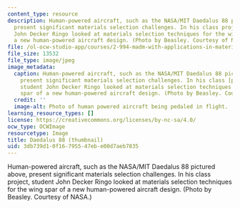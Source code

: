 ```yaml
---
content_type: resource
description: Human-powered aircraft, such as the NASA/MIT Daedalus 88 pictured above,
  present significant materials selection challenges. In his class project, student
  John Decker Ringo looked at materials selection techniques for the wing spar of
  a new human-powered aircraft design. (Photo by Beasley. Courtesy of NASA.)
file: /ol-ocw-studio-app/courses/2-994-madm-with-applications-in-material-selection-and-optimal-design-january-iap-2007/3db739d10f16795547ebe00d7aeb7835_2-994iap07-th.jpg
file_size: 13532
file_type: image/jpeg
image_metadata:
  caption: Human-powered aircraft, such as the NASA/MIT Daedalus 88 pictured above,
    present significant materials selection challenges. In his class [project](/courses/2-994-madm-with-applications-in-material-selection-and-optimal-design-january-iap-2007/pages/projects),
    student John Decker Ringo looked at materials selection techniques for the wing
    spar of a new human-powered aircraft design. (Photo by Beasley. Courtesy of [NASA](http://www.nasa.gov/).)
  credit: ''
  image-alt: Photo of human powered aircraft being pedaled in flight.
learning_resource_types: []
license: https://creativecommons.org/licenses/by-nc-sa/4.0/
ocw_type: OCWImage
resourcetype: Image
title: Daedalus 88 (thumbnail)
uid: 3db739d1-0f16-7955-47eb-e00d7aeb7835
---
```

Human-powered aircraft, such as the NASA/MIT Daedalus 88 pictured above, present significant materials selection challenges. In his class project, student John Decker Ringo looked at materials selection techniques for the wing spar of a new human-powered aircraft design. (Photo by Beasley. Courtesy of NASA.)